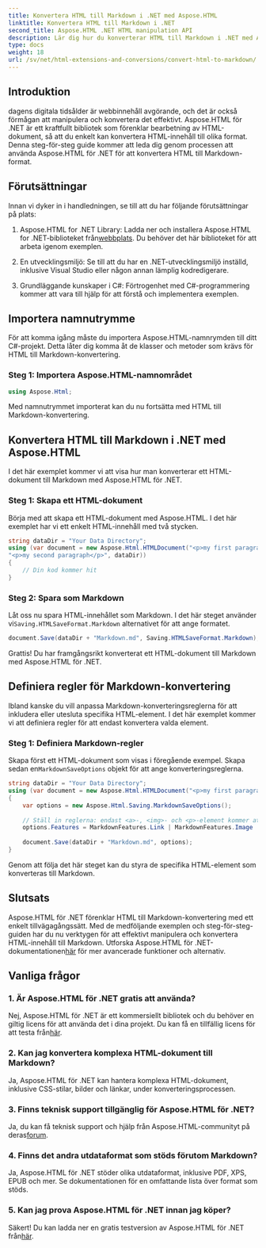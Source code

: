 ```yaml
---
title: Konvertera HTML till Markdown i .NET med Aspose.HTML
linktitle: Konvertera HTML till Markdown i .NET
second_title: Aspose.HTML .NET HTML manipulation API
description: Lär dig hur du konverterar HTML till Markdown i .NET med Aspose.HTML för effektiv innehållsmanipulation. Få steg-för-steg-vägledning för en sömlös konverteringsprocess.
type: docs
weight: 18
url: /sv/net/html-extensions-and-conversions/convert-html-to-markdown/
---
```


## Introduktion

dagens digitala tidsålder är webbinnehåll avgörande, och det är också förmågan att manipulera och konvertera det effektivt. Aspose.HTML för .NET är ett kraftfullt bibliotek som förenklar bearbetning av HTML-dokument, så att du enkelt kan konvertera HTML-innehåll till olika format. Denna steg-för-steg guide kommer att leda dig genom processen att använda Aspose.HTML för .NET för att konvertera HTML till Markdown-format.

## Förutsättningar

Innan vi dyker in i handledningen, se till att du har följande förutsättningar på plats:

1.  Aspose.HTML for .NET Library: Ladda ner och installera Aspose.HTML for .NET-biblioteket från[webbplats](https://releases.aspose.com/html/net/). Du behöver det här biblioteket för att arbeta igenom exemplen.

2. En utvecklingsmiljö: Se till att du har en .NET-utvecklingsmiljö inställd, inklusive Visual Studio eller någon annan lämplig kodredigerare.

3. Grundläggande kunskaper i C#: Förtrogenhet med C#-programmering kommer att vara till hjälp för att förstå och implementera exemplen.

## Importera namnutrymme

För att komma igång måste du importera Aspose.HTML-namnrymden till ditt C#-projekt. Detta låter dig komma åt de klasser och metoder som krävs för HTML till Markdown-konvertering.

### Steg 1: Importera Aspose.HTML-namnområdet

```csharp
using Aspose.Html;
```

Med namnutrymmet importerat kan du nu fortsätta med HTML till Markdown-konvertering.

## Konvertera HTML till Markdown i .NET med Aspose.HTML

I det här exemplet kommer vi att visa hur man konverterar ett HTML-dokument till Markdown med Aspose.HTML för .NET. 

### Steg 1: Skapa ett HTML-dokument

Börja med att skapa ett HTML-dokument med Aspose.HTML. I det här exemplet har vi ett enkelt HTML-innehåll med två stycken.

```csharp
string dataDir = "Your Data Directory";
using (var document = new Aspose.Html.HTMLDocument("<p>my first paragraph</p>" +
"<p>my second paragraph</p>", dataDir))
{
    // Din kod kommer hit
}
```

### Steg 2: Spara som Markdown

 Låt oss nu spara HTML-innehållet som Markdown. I det här steget använder vi`Saving.HTMLSaveFormat.Markdown` alternativet för att ange formatet.

```csharp
document.Save(dataDir + "Markdown.md", Saving.HTMLSaveFormat.Markdown);
```

Grattis! Du har framgångsrikt konverterat ett HTML-dokument till Markdown med Aspose.HTML för .NET.

## Definiera regler för Markdown-konvertering

Ibland kanske du vill anpassa Markdown-konverteringsreglerna för att inkludera eller utesluta specifika HTML-element. I det här exemplet kommer vi att definiera regler för att endast konvertera valda element.

### Steg 1: Definiera Markdown-regler

 Skapa först ett HTML-dokument som visas i föregående exempel. Skapa sedan en`MarkdownSaveOptions` objekt för att ange konverteringsreglerna.

```csharp
string dataDir = "Your Data Directory";
using (var document = new Aspose.Html.HTMLDocument("<p>my first paragraph</p>", dataDir))
{
    var options = new Aspose.Html.Saving.MarkdownSaveOptions();
    
    // Ställ in reglerna: endast <a>-, <img>- och <p>-element kommer att konverteras till markdown.
    options.Features = MarkdownFeatures.Link | MarkdownFeatures.Image | MarkdownFeatures.AutomaticParagraph;
    
    document.Save(dataDir + "Markdown.md", options);
}
```

Genom att följa det här steget kan du styra de specifika HTML-element som konverteras till Markdown.

## Slutsats

 Aspose.HTML för .NET förenklar HTML till Markdown-konvertering med ett enkelt tillvägagångssätt. Med de medföljande exemplen och steg-för-steg-guiden har du nu verktygen för att effektivt manipulera och konvertera HTML-innehåll till Markdown. Utforska Aspose.HTML för .NET-dokumentationen[här](https://reference.aspose.com/html/net/) för mer avancerade funktioner och alternativ.

## Vanliga frågor

### 1. Är Aspose.HTML för .NET gratis att använda?

Nej, Aspose.HTML för .NET är ett kommersiellt bibliotek och du behöver en giltig licens för att använda det i dina projekt. Du kan få en tillfällig licens för att testa från[här](https://purchase.aspose.com/temporary-license/).

### 2. Kan jag konvertera komplexa HTML-dokument till Markdown?

Ja, Aspose.HTML för .NET kan hantera komplexa HTML-dokument, inklusive CSS-stilar, bilder och länkar, under konverteringsprocessen.

### 3. Finns teknisk support tillgänglig för Aspose.HTML för .NET?

 Ja, du kan få teknisk support och hjälp från Aspose.HTML-communityt på deras[forum](https://forum.aspose.com/).

### 4. Finns det andra utdataformat som stöds förutom Markdown?

Ja, Aspose.HTML för .NET stöder olika utdataformat, inklusive PDF, XPS, EPUB och mer. Se dokumentationen för en omfattande lista över format som stöds.

### 5. Kan jag prova Aspose.HTML för .NET innan jag köper?

 Säkert! Du kan ladda ner en gratis testversion av Aspose.HTML för .NET från[här](https://releases.aspose.com/).
